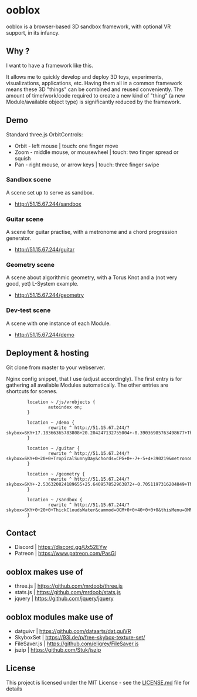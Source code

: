 ooblox
======

ooblox is a browser-based 3D sandbox framework, with optional VR support, in its infancy.

## Why ?

I want to have a framework like this.

It allows me to quickly develop and deploy 3D toys, experiments, visualizations, applications, etc. Having them all in a common framework means these 3D "things" can be combined and reused conveniently. The amount of time/work/code required to create a new kind of "thing" (a new Module/available object type) is significantly reduced by the framework.

## Demo

Standard three.js OrbitControls:
* Orbit - left mouse | touch: one finger move
* Zoom - middle mouse, or mousewheel | touch: two finger spread or squish
* Pan - right mouse, or arrow keys | touch: three finger swipe

### Sandbox scene

A scene set up to serve as sandbox.
* http://51.15.67.244/sandbox

### Guitar scene

A scene for guitar practise, with a metronome and a chord progression generator.
* http://51.15.67.244/guitar

### Geometry scene

A scene about algorithmic geometry, with a Torus Knot and a (not very good, yet) L-System example.
* http://51.15.67.244/geometry

### Dev-test scene

A scene with one instance of each Module.
* http://51.15.67.244/demo

## Deployment & hosting

Git clone from master to your webserver.

Nginx config snippet, that I use (adjust accordingly).
The first entry is for gathering all available Modules automatically.
The other entries are shortcuts for scenes.
```
        location ~ /js/vrobjects {
                autoindex on;
        }

        location ~ /demo {
                rewrite ^ http://51.15.67.244/?skybox=SKY+17.18366365783808+20.204247132755004+-0.39036985763498677+ThickCloudsWater&aTorusKnot=TTK+-22.30541847666609+-7.278443326301495+-19.474794097198178+9+0.7+246+7+6+10&chords=CPG+-9.80109879385909+21.315645183973334+-1.0965245997685713+4+390219&metronome=MET+-30.72378925766444+11.353101572013376+0.852497313116638+128+true&tree=PLS+10.634798521314313+-11.283363665386496+0.04289023235015321+3+FN(1)+645101582+5+0.6000000000000001+4.5+0.7+0.36+0.3+0.45+0.4+0.0001+0.0001&cammod=OCM+1.6051670373027225+4.2657046391278834+39.79632653680005+1.0816275156575472+3.7453727056881654+-0.1968623964210779&thisMenu=OMM+21.896019973310807+-12.729133403045104+0.06223876929249883;
        }

        location ~ /guitar {
                rewrite ^ http://51.15.67.244/?skybox=SKY+0+20+0+TropicalSunnyDay&chords=CPG+0+-7+-5+4+390219&metronome=MET+0+10+0+128+true&cammod=OCM+0+0+18+0+0+0;
        }

        location ~ /geometry {
                rewrite ^ http://51.15.67.244/?skybox=SKY+-2.536320824189655+25.640957852963872+-0.7051197316204849+ThickCloudsWater&cammod=OCM+2.7797675312643015+-0.34444525775531276+28.011177965220917+0+0+0&PSOL1501143910992=PLS+7.753765452290093+-14.523359921768211+0.9037005075142126+4+FN(1)+41135299+7+0.85+3.8000000000000003+0.41000000000000003+0.46+0.18+0.53+0.4368577100151778+0.11895943772571253+0.16&TK1501143915642=TTK+-18.61178360933779+-6.39698466500699+-23.408003389731+6+0.4+240+7+7+10;
        }

        location ~ /sandbox {
                rewrite ^ http://51.15.67.244/?skybox=SKY+0+20+0+ThickCloudsWater&cammod=OCM+0+0+40+0+0+0&thisMenu=OMM+5+0+0;
        }
```

## Contact

* Discord | https://discord.gg/Ux52EYw
* Patreon | https://www.patreon.com/PasGl

## ooblox makes use of

* three.js | https://github.com/mrdoob/three.js
* stats.js | https://github.com/mrdoob/stats.js
* jquery | https://github.com/jquery/jquery

## ooblox modules make use of

* datguivr | https://github.com/dataarts/dat.guiVR
* SkyboxSet | https://93i.de/p/free-skybox-texture-set/
* FileSaver.js | https://github.com/eligrey/FileSaver.js
* jszip | https://github.com/Stuk/jszip

## License

This project is licensed under the MIT License - see the [LICENSE.md](LICENSE.md) file for details
